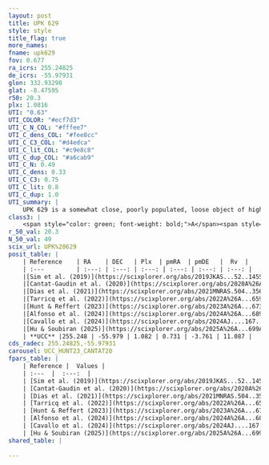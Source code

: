 ```yaml
---
layout: post
title: UPK 629
style: style
title_flag: true
more_names: 
fname: upk629
fov: 0.677
ra_icrs: 255.24825
de_icrs: -55.97931
glon: 332.93298
glat: -8.47595
r50: 20.3
plx: 1.0816
UTI: "0.63"
UTI_COLOR: "#ecf7d3"
UTI_C_N_COL: "#fffee7"
UTI_C_dens_COL: "#fee8cc"
UTI_C_C3_COL: "#d4edca"
UTI_C_lit_COL: "#c9e8c8"
UTI_C_dup_COL: "#a6cab9"
UTI_C_N: 0.49
UTI_C_dens: 0.33
UTI_C_C3: 0.75
UTI_C_lit: 0.8
UTI_C_dup: 1.0
UTI_summary: |
    UPK 629 is a somewhat close, poorly populated, loose object of high C3 quality. It is well-studied in the literature.
class3: |
    <span style="color: green; font-weight: bold;">A</span><span style="color: #FFC300; font-weight: bold;">B</span>
r_50_val: 20.3
N_50_val: 49
scix_url: UPK%20629
posit_table: |
    | Reference    | RA    | DEC   | Plx  | pmRA  | pmDE   |  Rv  |
    | :---         | :---: | :---: | :---: | :---: | :---: | :---: |
    |[Sim et al. (2019)](https://scixplorer.org/abs/2019JKAS...52..145S) | 255.192 | -55.984 | -- | 0.8 | -3.8 | -- |
    |[Cantat-Gaudin et al. (2020)](https://scixplorer.org/abs/2020A%26A...640A...1C) | 255.222 | -55.976 | 1.059 | 0.791 | -3.782 | -- |
    |[Dias et al. (2021)](https://scixplorer.org/abs/2021MNRAS.504..356D) | 255.296 | -56.06 | 1.046 | 0.82 | -3.764 | 3.791 |
    |[Tarricq et al. (2022)](https://scixplorer.org/abs/2022A%26A...659A..59T) | 255.131 | -55.883 | 1.091 | 0.695 | -3.775 | -- |
    |[Hunt & Reffert (2023)](https://scixplorer.org/abs/2023A%26A...673A.114H) | 254.991 | -56.419 | 1.048 | 0.708 | -3.812 | 3.861 |
    |[Alfonso et al. (2024)](https://scixplorer.org/abs/2024A%26A...689A..18A) | 255.145 | -56.103 | 1.019 | 0.586 | -3.742 | -- |
    |[Cavallo et al. (2024)](https://scixplorer.org/abs/2024AJ....167...12C) | 255.147 | -56.047 | 1.059 | -- | -- | -- |
    |[Hu & Soubiran (2025)](https://scixplorer.org/abs/2025A%26A...699A.246H) | 255.148 | -56.047 | -- | -- | -- | -- |
    | **UCC** |255.248 | -55.979 | 1.082 | 0.731 | -3.761 | 11.087 | 
cds_radec: 255.24825,-55.97931
carousel: UCC_HUNT23_CANTAT20
fpars_table: |
    | Reference |  Values |
    | :---  |  :---:  |
    | [Sim et al. (2019)](https://scixplorer.org/abs/2019JKAS...52..145S) | `d_pc=922, log(age)=7.9` |
    | [Cantat-Gaudin et al. (2020)](https://scixplorer.org/abs/2020A%26A...640A...1C) | `AVNN=0.36, DMNN=9.88, AgeNN=8.72` |
    | [Dias et al. (2021)](https://scixplorer.org/abs/2021MNRAS.504..356D) | `Av=0.58, Dist=920, logage=8.654, [Fe/H]=0.007` |
    | [Tarricq et al. (2022)](https://scixplorer.org/abs/2022A%26A...659A..59T) | `Dist=921, logAgeNN=8.73` |
    | [Hunt & Reffert (2023)](https://scixplorer.org/abs/2023A%26A...673A.114H) | `AV50=0.336, diffAV50=0.567, MOD50=9.761, logAge50=8.378` |
    | [Alfonso et al. (2024)](https://scixplorer.org/abs/2024A%26A...689A..18A) | `AV=0.36042, MOD=9.87961, logAge=8.69646, Z=0.00735` |
    | [Cavallo et al. (2024)](https://scixplorer.org/abs/2024AJ....167...12C) | `AV50=0.5, dMod50=9.79, logAge50=8.73, [Fe/H]50=0.06` |
    | [Hu & Soubiran (2025)](https://scixplorer.org/abs/2025A%26A...699A.246H) | `MA22=-0.2, MA23f=-0.16, MZ23=-0.17, MK24=-0.14, MF24=-0.11` |
shared_table: |
    
---
```

